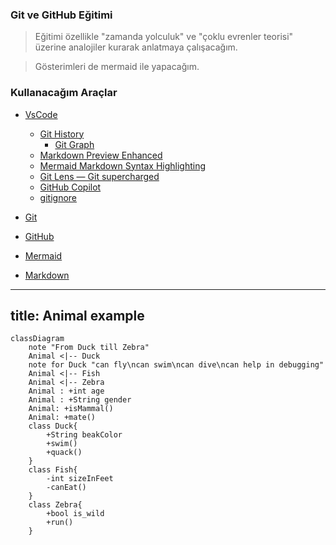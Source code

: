 ### Git ve GitHub Eğitimi

> Eğitimi özellikle "zamanda yolculuk" ve "çoklu evrenler teorisi" üzerine analojiler kurarak anlatmaya çalışacağım.

> Gösterimleri de mermaid ile yapacağım.

### Kullanacağım Araçlar

- [VsCode](https://code.visualstudio.com/)

  - [Git History](https://marketplace.visualstudio.com/items?itemName=donjayamanne.githistory)
    - [Git Graph](https://marketplace.visualstudio.com/items?itemName=mhutchie.git-graph)
  - [Markdown Preview Enhanced](https://marketplace.visualstudio.com/items?itemName=shd101wyy.markdown-preview-enhanced)
  - [Mermaid Markdown Syntax Highlighting](https://marketplace.visualstudio.com/items?itemName=bpruitt-goddard.mermaid-markdown-syntax-highlighting)
  - [Git Lens — Git supercharged](https://marketplace.visualstudio.com/items?itemName=eamodio.gitlens)
  - [GitHub Copilot](https://marketplace.visualstudio.com/items?itemName=GitHub.copilot)
  - [gitignore](https://marketplace.visualstudio.com/items?itemName=codezombiech.gitignore)

- [Git](https://git-scm.com/)
- [GitHub](https://github.com)
- [Mermaid](https://mermaid-js.github.io/mermaid/#/)
- [Markdown](https://www.markdownguide.org/basic-syntax/)

---

## title: Animal example

```mermaid
classDiagram
    note "From Duck till Zebra"
    Animal <|-- Duck
    note for Duck "can fly\ncan swim\ncan dive\ncan help in debugging"
    Animal <|-- Fish
    Animal <|-- Zebra
    Animal : +int age
    Animal : +String gender
    Animal: +isMammal()
    Animal: +mate()
    class Duck{
        +String beakColor
        +swim()
        +quack()
    }
    class Fish{
        -int sizeInFeet
        -canEat()
    }
    class Zebra{
        +bool is_wild
        +run()
    }
```
